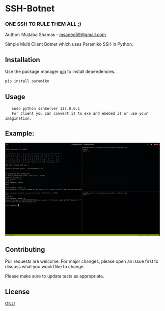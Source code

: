 # SSH-Botnet 
 
### ONE SSH TO RULE THEM ALL ;)
 
Author: Mujtaba Shamas - msaneo59@gmail.com

Simple Multi Client Botnet which uses Paramiko SSH in Python.

## Installation

Use the package manager [pip](https://pip.pypa.io/en/stable/) to install dependencies.

```bash
pip install paramiko
```

## Usage

```
   sudo python sshServer 127.0.0.1
   For Client you can convert it to exe and emebed it or use your imagination.
```


## Example: 
![alt text](https://raw.githubusercontent.com/codesceptre/SSH-Botnet/master/ssh-botnet.png)


## Contributing
Pull requests are welcome. For major changes, please open an issue first to discuss what you would like to change.

Please make sure to update tests as appropriate.

## License
[GNU]()
